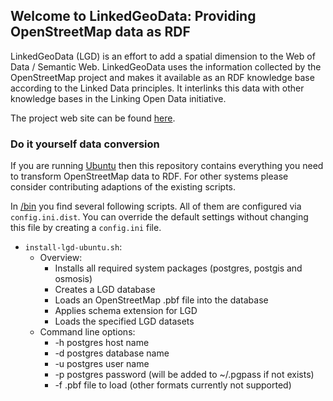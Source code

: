 ## Welcome to LinkedGeoData: Providing OpenStreetMap data as RDF
LinkedGeoData (LGD) is an effort to add a spatial dimension to the Web of Data / Semantic Web. LinkedGeoData uses the information collected by the OpenStreetMap project and makes it available as an RDF knowledge base according to the Linked Data principles. It interlinks this data with other knowledge bases in the Linking Open Data initiative.

The project web site can be found [here](http://linkedgeodata.org).

### Do it yourself data conversion
If you are running [Ubuntu](http://www.ubuntu.com) then this repository contains everything you need to transform OpenStreetMap data to RDF.
For other systems please consider contributing adaptions of the existing scripts.

In [/bin](https://github.com/GeoKnow/LinkedGeoData/tree/master/bin) you find several following scripts.
All of them are configured via `config.ini.dist`. You can override the default settings without changing this file by creating a `config.ini` file.


* `install-lgd-ubuntu.sh`:
  * Overview:
    * Installs all required system packages (postgres, postgis and osmosis)
    * Creates a LGD database
    * Loads an OpenStreetMap .pbf file into the database
    * Applies schema extension for LGD
    * Loads the specified LGD datasets
  * Command line options:
    * -h  postgres host name
    * -d  postgres database name
    * -u  postgres user name
    * -p  postgres password (will be added to ~/.pgpass if not exists)
    * -f  .pbf file to load (other formats currently not supported)





